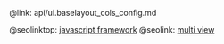 @link: api/ui.baselayout_cols_config.md

@seolinktop: [javascript framework](https://webix.com)
@seolink: [multi view](https://webix.com/widget/multiview/)